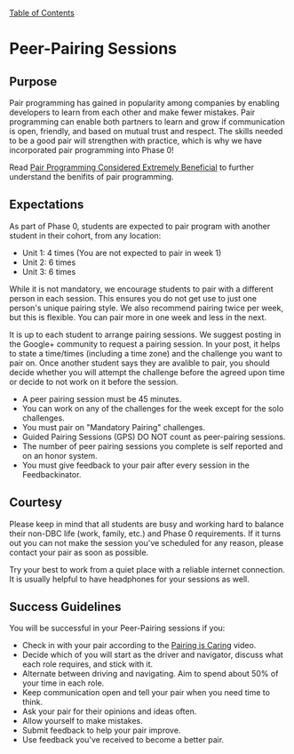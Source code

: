 [Table of Contents](README.md)

# Peer-Pairing Sessions


## Purpose

Pair programming has gained in popularity among companies by enabling developers to learn from each other and make fewer mistakes. Pair programming can enable both partners to learn and grow if communication is open, friendly, and based on mutual trust and respect. The skills needed to be a good pair will strengthen with practice, which is why we have incorporated pair programming into Phase 0!

Read [Pair Programming Considered Extremely Beneficial](http://techcrunch.com/2012/03/17/pair-programming-considered-extremely-beneficial/)  to further understand the benifits of pair programming.

## Expectations

As part of Phase 0, students are expected to pair program with another student in their cohort, from any location:
* Unit 1: 4 times (You are not expected to pair in week 1)
* Unit 2: 6 times
* Unit 3: 6 times

While it is not mandatory, we encourage students to pair with a different person in each session. This ensures you do not get use to just one person's unique pairing style. We also recommend pairing twice per week, but this is flexible. You can pair more in one week and less in the next.

It is up to each student to arrange pairing sessions. We suggest posting in the Google+ community to request a pairing session. In your post, it helps to state a time/times (including a time zone) and the challenge you want to pair on. Once another student says they are avalible to pair, you should decide whether you will attempt the challenge before the agreed upon time or decide to not work on it before the session.

* A peer pairing session must be 45 minutes.
* You can work on any of the challenges for the week except for the solo challenges.
* You must pair on "Mandatory Pairing" challenges.
* Guided Pairing Sessions (GPS) DO NOT count as peer-pairing sessions.
* The number of peer pairing sessions you complete is self reported and on an honor system.
* You must give feedback to your pair after every session in the Feedbackinator.

## Courtesy

Please keep in mind that all students are busy and working hard to balance their non-DBC life (work, family, etc.) and Phase 0 requirements. If it turns out you can not make the session you've scheduled for any reason, please contact your pair as soon as possible. 

Try your best to work from a quiet place with a reliable internet connection. It is usually helpful to have headphones for your sessions as well.


## Success Guidelines

You will be successful in your Peer-Pairing sessions if you:

- Check in with your pair according to the [Pairing is Caring](http://vimeo.com/76662569) video.
- Decide which of you will start as the driver and navigator, discuss what each role requires, and stick with it.
- Alternate between driving and navigating. Aim to spend about 50% of your time in each role.
- Keep communication open and tell your pair when you need time to think.
- Ask your pair for their opinions and ideas often.
- Allow yourself to make mistakes.
- Submit feedback to help your pair improve.
- Use feedback you've received to become a better pair.
